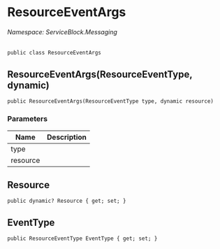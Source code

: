 ResourceEventArgs
======
###### Namespace: ServiceBlock.Messaging




```
public class ResourceEventArgs
```


ResourceEventArgs(ResourceEventType, dynamic)
------

```
public ResourceEventArgs(ResourceEventType type, dynamic resource)
```
### Parameters
Name | Description
--- | ---
type | 
resource | 



Resource
------

```
public dynamic? Resource { get; set; }
```


EventType
------

```
public ResourceEventType EventType { get; set; }
```




